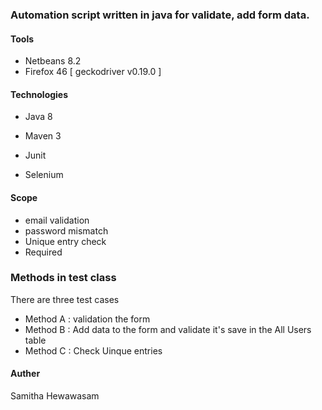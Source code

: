### Automation script written in java for validate, add form data.

#### Tools

- Netbeans 8.2
- Firefox 46 [ geckodriver v0.19.0 ]

#### Technologies


- Java 8

- Maven 3

- Junit

- Selenium 

#### Scope

- email validation
- password mismatch
- Unique entry check
- Required

### Methods in test class

There are three test cases

- Method A : validation the form
- Method B : Add data to the form and validate it's save in the All Users table
- Method C : Check Uinque entries

####  Auther

Samitha Hewawasam
